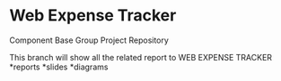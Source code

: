 # Web Expense Tracker
Component Base Group Project Repository 

This branch will show all the related report to WEB EXPENSE TRACKER
*reports
*slides
*diagrams

